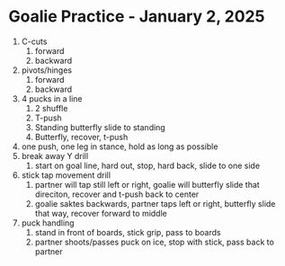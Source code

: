 # Goalie Practice - January 2, 2025

1. C-cuts
    1. forward
    1. backward
1. pivots/hinges
    1. forward
    1. backward
1. 4 pucks in a line
    1. 2 shuffle
    1. T-push
    1. Standing butterfly slide to standing 
    1. Butterfly, recover, t-push
1. one push, one leg in stance, hold as long as possible
1. break away Y drill
    1. start on goal line, hard out, stop, hard back, slide to one side
1. stick tap movement drill
    1. partner will tap still left or right, goalie will butterfly slide that direciton, recover and t-push back to center
    1. goalie saktes backwards, partner taps left or right, butterfly slide that way, recover forward to middle
1. puck handling
    1. stand in front of boards, stick grip, pass to boards
    1. partner shoots/passes puck on ice, stop with stick, pass back to partner    
